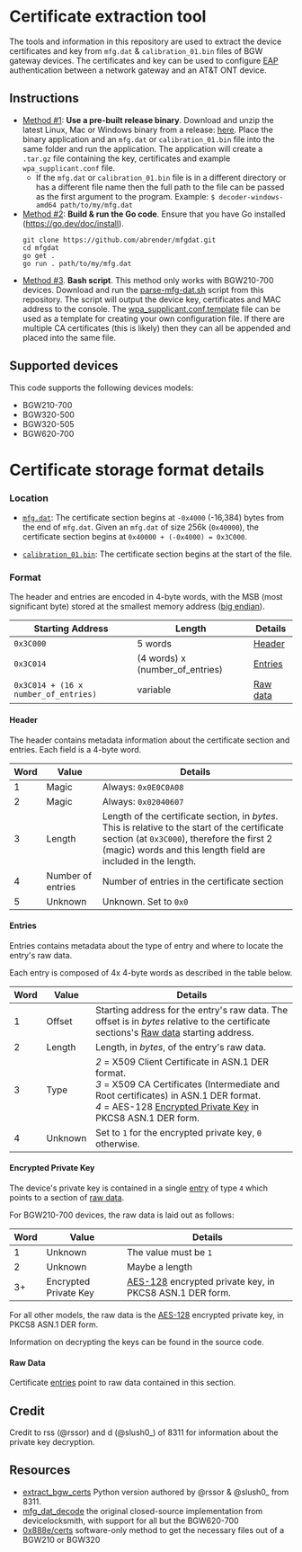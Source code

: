 # Certificate extraction tool
The tools and information in this repository are used to extract the device certificates and key from `mfg.dat` &
`calibration_01.bin` files of BGW gateway devices. The certificates and key can be used to configure [EAP](https://en.wikipedia.org/wiki/Extensible_Authentication_Protocol)
authentication between a network gateway and an AT&T ONT device.

## Instructions
* <ins>Method #1</ins>: **Use a pre-built release binary**. Download and unzip the latest Linux, Mac or Windows binary from a release: [here](https://github.com/abrender/mfgdat/releases). 
      Place the binary application and an `mfg.dat` or `calibration_01.bin` file into the same folder and run the application. The application
      will create a `.tar.gz` file containing the key, certificates and example `wpa_supplicant.conf` file.
  * If the `mfg.dat` or `calibration_01.bin` file is in a different directory or has a different file name then the full
    path to the file can be passed as the first argument to the program.
    Example: `$ decoder-windows-amd64 path/to/my/mfg.dat`
* <ins>Method #2</ins>: **Build & run the Go code**. Ensure that you have Go installed (https://go.dev/doc/install).
  ```
  git clone https://github.com/abrender/mfgdat.git
  cd mfgdat
  go get .
  go run . path/to/my/mfg.dat
  ```
* <ins>Method #3</ins>. **Bash script**. This method only works with BGW210-700 devices.
      Download and run the [parse-mfg-dat.sh](https://github.com/abrender/mfgdat/blob/main/parse-mfg-dat.sh) script from this repository.
      The script will output the device key, certificates and MAC address to the console.
      The [wpa_supplicant.conf.template](https://github.com/abrender/mfgdat/blob/main/wpa_supplicant.conf.template) file can be used as a template for creating your own configuration file.
      If there are multiple CA certificates (this is likely) then they can all be appended and placed into the same file.

## Supported devices
This code supports the following devices models:
* BGW210-700
* BGW320-500
* BGW320-505
* BGW620-700

# Certificate storage format details

### Location
* <ins>`mfg.dat`</ins>:
The certificate section begins at `-0x4000` (-16,384) bytes from the end of `mfg.dat`.
Given an `mfg.dat` of size 256k (`0x40000`), the certificate section begins at `0x40000 + (-0x4000) = 0x3C000`.

* <ins>`calibration_01.bin`</ins>: The certificate section begins at the start of the file.

### Format
The header and entries are encoded in 4-byte words, with the MSB (most significant byte) stored at the smallest memory address ([big endian](https://en.wikipedia.org/wiki/Endianness)).

| Starting Address                     | Length                          | Details               |
|--------------------------------------|---------------------------------|-----------------------|
| `0x3C000`                            | 5 words                         | [Header](#header)     |
| `0x3C014`                            | (4 words) x (number_of_entries) | [Entries](#entries)   |
| `0x3C014 + (16 x number_of_entries)` | variable                        | [Raw data](#raw-data) |

#### Header
The header contains metadata information about the certificate section and entries. Each field is a 4-byte word.

| Word | Value             | Details                                                                                                                                                                                                       |
|------|-------------------|---------------------------------------------------------------------------------------------------------------------------------------------------------------------------------------------------------------|
| 1    | Magic             | Always: `0x0E0C0A08`                                                                                                                                                                                          |
| 2    | Magic             | Always: `0x02040607`                                                                                                                                                                                          |
| 3    | Length            | Length of the certificate section, in *bytes*. This is relative to the start of the certificate section (at `0x3C000`), therefore the first 2 (magic) words and this length field are included in the length. | 
| 4    | Number of entries | Number of entries in the certificate section                                                                                                                                                                  |
| 5    | Unknown           | Unknown. Set to `0x0`                                                                                                                                                                                         |

#### Entries
Entries contains metadata about the type of entry and where to locate the entry's raw data.

Each entry is composed of 4x 4-byte words as described in the table below.

| Word | Value   | Details                                                                                                                                                                                                                              |
|------|---------|--------------------------------------------------------------------------------------------------------------------------------------------------------------------------------------------------------------------------------------|
| 1    | Offset  | Starting address for the entry's raw data. The offset is in *bytes* relative to the certificate sections's [Raw data](#raw-data) starting address.                                                                                   |
| 2    | Length  | Length, in *bytes*, of the entry's raw data.                                                                                                                                                                                         |
| 3    | Type    | *2* = X509 Client Certificate in ASN.1 DER format.<BR>*3* = X509 CA Certificates (Intermediate and Root certificates) in ASN.1 DER format.<BR>*4* = AES-128 [Encrypted Private Key](#encrypted-private-key) in PKCS8 ASN.1 DER form. |
| 4    | Unknown | Set to `1` for the encrypted private key, `0` otherwise.                                                                                                                                                                             |

#### Encrypted Private Key
The device's private key is contained in a single [entry](#entries) of type `4` which points to a section of [raw data](#raw-data).

For BGW210-700 devices, the raw data is laid out as follows:

| Word | Value                 | Details                                                                                                                                                                                                                                       |
|------|-----------------------|-----------------------------------------------------------------------------------------------------------------------------------------------------------------------------------------------------------------------------------------------|
| 1    | Unknown               | The value must be `1`                                                                                                                                                                                                                         |
| 2    | Unknown               | Maybe a length                                                                                                                                                                                                                                |
| 3+   | Encrypted Private Key | [AES-128](https://en.wikipedia.org/wiki/Advanced_Encryption_Standard) encrypted private key, in PKCS8 ASN.1 DER form.                                                                                                                         |

For all other models, the raw data is the [AES-128](https://en.wikipedia.org/wiki/Advanced_Encryption_Standard) encrypted private key, in PKCS8 ASN.1 DER form.

Information on decrypting the keys can be found in the source code.

#### Raw Data
Certificate [entries](#entries) point to raw data contained in this section.

## Credit
Credit to rss (@rssor) and d (@slush0_) of 8311 for information about the private key decryption.

## Resources
- [extract_bgw_certs](https://github.com/rssor/extract_bgw_certs/) Python version authored by @rssor & @slush0_ from 8311.
- [mfg_dat_decode](https://www.devicelocksmith.com/2018/12/eap-tls-credentials-decoder-for-nvg-and.html) the original closed-source implementation from devicelocksmith, with support for all but the BGW620-700
- [0x888e/certs](https://github.com/0x888e/certs) software-only method to get the necessary files out of a BGW210 or BGW320